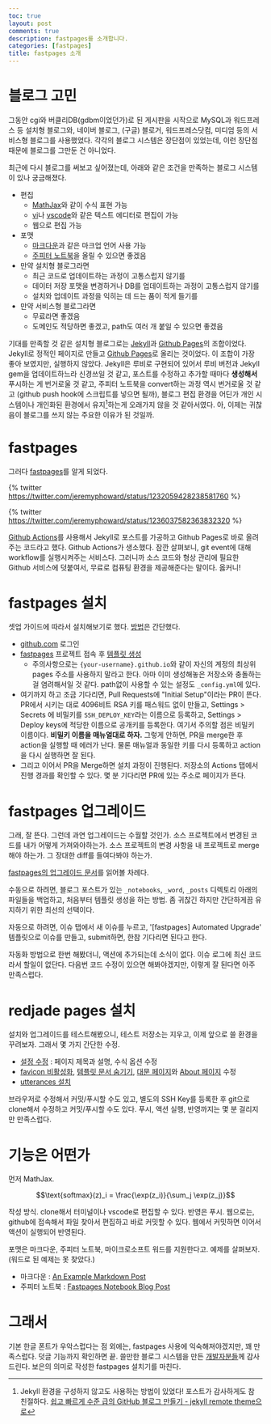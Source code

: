 ```yaml
---
toc: true
layout: post
comments: true
description: fastpages를 소개합니다.
categories: [fastpages]
title: fastpages 소개
---
```

# 블로그 고민

그동안 cgi와 버클리DB(gdbm이었던가)로 된 게시판을 시작으로 MySQL과 워드프레스 등
설치형 블로그와, 네이버 블로그, (구글) 블로거, 워드프레스닷컴, 미디엄 등의
서비스형 블로그를 사용했었다. 각각의 블로그 시스템은 장단점이 있었는데, 이런
장단점 때문에 블로그를 그만둔 건 아니었다.

최근에 다시 블로그를 써보고 싶어졌는데, 아래와 같은 조건을 만족하는 블로그
시스템이 있나 궁금해졌다.

* 편집
  * [MathJax](https://www.mathjax.org/)와 같이 수식 표현 가능
  * [vi](https://www.vim.org/)나 [vscode](https://code.visualstudio.com/)와 같은 텍스트 에디터로 편집이 가능
  * 웹으로 편집 가능
* 포맷
  * [마크다운](https://guides.github.com/features/mastering-markdown/)과 같은
  마크업 언어 사용 가능
  * [주피터 노트북](https://jupyter.org/)을 올릴 수 있으면 좋겠음
* 만약 설치형 블로그라면
  * 최근 코드로 업데이트하는 과정이 고통스럽지 않기를
  * 데이터 저장 포맷을 변경하거나 DB를 업데이트하는 과정이 고통스럽지 않기를
  * 설치와 업데이트 과정을 익히는 데 드는 품이 적게 들기를
* 만약 서비스형 블로그라면
  * 무료라면 좋겠음
  * 도메인도 적당하면 좋겠고, path도 여러 개 붙일 수 있으면 좋겠음

기대를 만족할 것 같은 설치형 블로그로는 [Jekyll](https://jekyllrb.com/)과 
[Github Pages](https://pages.github.com/)의 조합이었다.
Jekyll로 정적인 페이지로 만들고 [Github Pages](https://pages.github.com/)로
올리는 것이었다. 이 조합이 가장 좋아 보였지만, 실행하지 않았다.
Jekyll은 루비로 구현되어 있어서 루비 버전과 Jekyll gem을 업데이트하느라
신경쓰일 것 같고, 포스트를 수정하고 추가할 때마다 **생성해서** 푸시하는 게 번거로울
것 같고, 주피터 노트북을 convert하는 과정 역시 번거로울 것 같고 (github push
hook에 스크립트를 넣으면 될까), 블로그 편집 환경을 어딘가 개인 시스템이나
개인화된 환경에서 유지[^1]하는게 오래가지 않을 것 같아서였다.
아, 이제는 귀찮음이 블로그를 쓰지 않는 주요한 이유가 된 것일까.

# fastpages

그러다 [fastpages](https://github.com/fastai/fastpages)를 알게 되었다.

{% twitter https://twitter.com/jeremyphoward/status/1232059428238581760 %}

{% twitter https://twitter.com/jeremyphoward/status/1236037582363832320 %}

[Github Actions](https://github.com/features/actions)를 사용해서 Jekyll로
포스트를 가공하고 Github Pages로 바로 올려주는 코드라고 했다. Github Actions가 
생소했다. 잠깐 살펴보니, git event에 대해 workflow를 실행시켜주는 서비스다.
그러니까 소스 코드와 형상 관리에 필요한 Github 서비스에 덧붙여서, 무료로 컴퓨팅
환경을 제공해준다는 말이다. 옳커니!

# fastpages 설치

셋업 가이드에 따라서 설치해보기로 했다. [방법](https://github.com/fastai/fastpages#setup-instructions)은 간단했다.
* [github.com](https://github.com/) 로그인
* [fastpages](https://github.com/fastai/fastpages) 프로젝트 접속 후 [템플릿 생성](https://github.com/fastai/fastpages/generate)
  * 주의사항으로는 `{your-username}.github.io`와 같이 자신의 계정의 최상위
  pages 주소를 사용하지 말라고 한다. 아마 이미 생성해놓은 저장소와 충돌하는 걸
  염려해서일 것 같다. path없이 사용할 수 있는 설정도 `_config.yml`에 있다.
* 여기까지 하고 조금 기다리면, Pull Requests에 "Initial Setup"이라는 PR이 뜬다.
PR에서 시키는 대로 4096비트 RSA 키를 패스워드 없이 만들고, Settings > Secrets 에
비밀키를 `SSH_DEPLOY_KEY`라는 이름으로 등록하고, Settings > Deploy keys에 적당한
이름으로 공개키를 등록한다. 여기서 주의할 점은 비밀키 이름이다.
**비밀키 이름을 매뉴얼대로 하자.**
그렇게 안하면, PR을 merge한 후 action을 실행할 때 에러가 난다. 물론 매뉴얼과
동일한 키를 다시 등록하고 action을 다시 실행하면 잘 된다.
* 그리고 이어서 PR을 Merge하면 설치 과정이 진행된다. 저장소의 Actions 탭에서 
진행 경과를 확인할 수 있다. 몇 분 기다리면 PR에 있는 주소로 페이지가 뜬다.

# fastpages 업그레이드

그래, 잘 뜬다. 그런데 과연 업그레이드는 수월할 것인가. 소스 프로젝트에서 변경된
코드를 내가 어떻게 가져와야하는가. 소스 프로젝트의 변경 사항을 내 프로젝트로
merge해야 하는가. 그 장대한 diff를 들여다봐야 하는가.

[fastpages의 업그레이드 문서](https://github.com/fastai/fastpages/blob/master/_fastpages_docs/UPGRADE.md)를 읽어볼 차례다.

수동으로 하려면, 블로그 포스트가 있는 `_notebooks`, `_word`, `_posts` 디렉토리
아래의 파일들을 백업하고, 처음부터 템플릿 생성을 하는 방법. 좀 귀찮긴 하지만
간단하게끔 유지하기 위한 최선의 선택이다.

자동으로 하려면, 이슈 탭에서 새 이슈를 누르고, '\[fastpages\] Automated Upgrade' 템플릿으로 이슈를 만들고, submit하면, 한참 기다리면 된다고 한다.

자동화 방법으로 한번 해봤더니, 액션에 추가되는데 소식이 없다. 이슈 로그에 
최신 코드라서 할일이 없단다. 다음번 코드 수정이 있으면 해봐야겠지만, 
이렇게 잘 된다면 아주 만족스럽다.

# redjade pages 설치

설치와 업그레이드를 테스트해봤으니, 테스트 저장소는 지우고, 이제 앞으로 쓸 
환경을 꾸려보자. 그래서 몇 가지 간단한 수정.

* [설정 수정](https://github.com/redjade/pages/commit/95f0deeef77cd8c2e244f2b793d655e5f303b2c4) : 페이지 제목과 설명, 수식 옵션 수정
* [favicon 비활성화](https://github.com/redjade/pages/commit/666291126f13090b7ed55654445adf554f474457), [템플릿 문서 숨기기](https://github.com/redjade/pages/commit/4ccf0ad81f331e3b34fab4f396f6d59ec6076025), [대문 페이지](https://github.com/redjade/pages/commit/abab61fa436b0314b2d6b0a62cc7147c6f8722c2)와 [About 페이지](https://github.com/redjade/pages/commit/ee7d156afabe81518442d5a36f4cd26a915ed32e) 수정
* [utterances 설치](https://github.com/apps/utterances)

브라우저로 수정해서 커밋/푸시할 수도 있고, 별도의 SSH Key를 등록한 후 
git으로 clone해서 수정하고 커밋/푸시할 수도 있다. 푸시, 액션 실행, 반영까지는
몇 분 걸리지만 만족스럽다.

# 기능은 어떤가

먼저 MathJax.

$$\text{softmax}(z)_i = \frac{\exp(z_i)}{\sum_j \exp(z_j)}$$

작성 방식. clone해서 터미널이나 vscode로 편집할 수 있다. 반영은 푸시. 웹으로는,
github에 접속해서 파일 찾아서 편집하고 바로 커밋할 수 있다. 웹에서 커밋하면
이어서 액션이 실행되어 반영된다.

포맷은 마크다운, 주피터 노트북, 마이크로소프트 워드를 지원한다고.
예제를 살펴보자. (워드로 된 예제는 못 찾았다.)
* 마크다운 : [An Example Markdown Post](https://fastpages.fast.ai/markdown/2020/01/14/test-markdown-post.html)
* 주피터 노트북 : [Fastpages Notebook Blog Post](https://fastpages.fast.ai/jupyter/2020/02/20/test.html)

# 그래서

기본 한글 폰트가 우악스럽다는 점 외에는, fastpages 사용에 익숙해져야겠지만,
꽤 만족스럽다. 덧글 기능까지 확인하면 끝. 쓸만한 블로그 시스템을 만든 [개발자분들](https://github.com/fastai/fastpages/graphs/contributors)께 감사드린다.
보은의 의미로 작성한 fastpages 설치기를 마친다.


[^1]: Jekyll 환경을 구성하지 않고도 사용하는 방법이 있었다! 포스트가 감사하게도 참 친절하다. [쉽고 빠르게 수준 급의 GitHub 블로그 만들기 - jekyll remote theme으로](https://dreamgonfly.github.io/2018/01/27/jekyll-remote-theme.html)